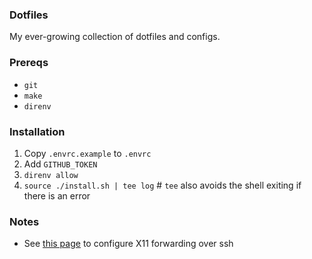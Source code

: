 ### Dotfiles

My ever-growing collection of dotfiles and configs.

### Prereqs
* `git`
* `make`
* `direnv`

### Installation

1. Copy `.envrc.example` to `.envrc`
1. Add `GITHUB_TOKEN`
1. `direnv allow`
1. `source ./install.sh | tee log` # `tee` also avoids the shell exiting if there is an error

### Notes
- See [this page](https://www.cyberciti.biz/faq/linux-unix-macos-fix-error-cant-open-display-null-with-ssh-xclip-command-in-headless/) to configure X11 forwarding over ssh
